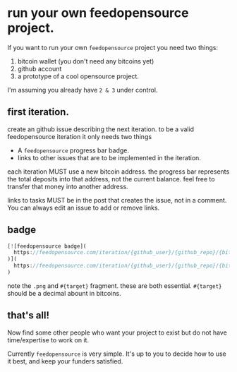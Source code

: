 # run your own feedopensource project.

If you want to run your own `feedopensource`
project you need two things:

1. bitcoin wallet (you don't need any bitcoins yet)
2. github account
3. a prototype of a cool opensource project.

I'm assuming you already have `2 & 3` under control.

## first iteration.

create an github issue describing the next iteration.
to be a valid feedopensource iteration it only needs two things

* A `feedopensource` progress bar badge.
* links to other issues that are to be implemented in the iteration.

each iteration MUST use a new bitcoin address. the progress bar represents
the total deposits into that address, not the current balance.
feel free to transfer that money into another address.

links to tasks MUST be in the post that creates the issue,
not in a comment. You can always edit an issue to add or remove links.

## badge

``` js
[![feedopensource badge](
  https://feedopensource.com/iteration/{github_user}/{github_repo}/{bitcoin_address}.png#{target}
)](
  https://feedopensource.com/iteration/{github_user}/{github_repo}/{bitcoin_address}
)
```
note the `.png` and `#{target}` fragment. these are both essential.
`#{target}` should be a decimal abount in bitcoins.

## that's all!

Now find some other people who want your project to exist
but do not have time/expertise to work on it.

Currently `feedopensource` is very simple.
It's up to you to decide how to use it best,
and keep your funders satisfied.
